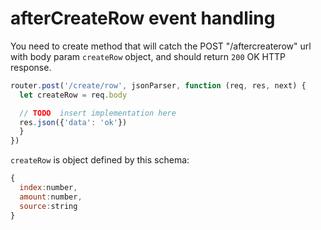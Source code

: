 # afterCreateRow event handling

You need to create method that will catch the POST "/aftercreaterow" url with body param `createRow` object, and should return `200` OK HTTP response. 

```javascript
router.post('/create/row', jsonParser, function (req, res, next) {
  let createRow = req.body

  // TODO  insert implementation here
  res.json({'data': 'ok'})
  }
})
```
`createRow` is object defined by this schema:

```javascript
{
  index:number,
  amount:number,
  source:string
}
``` 